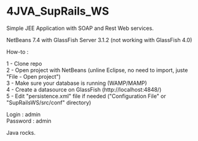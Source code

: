 4JVA_SupRails_WS
================

Simple JEE Application with SOAP and Rest Web services.

NetBeans 7.4 with GlassFish Server 3.1.2 (not working with GlassFish 4.0)


How-to :

1 - Clone repo<br/>
2 - Open project with NetBeans (unline Eclipse, no need to import, juste "File - Open project")<br/>
3 - Make sure your database is running (WAMP/MAMP)<br/>
4 - Create a datasource on GlassFish (http://localhost:4848/)<br/>
5 - Edit "persistence.xml" file if needed ("Configuration File" or "SupRailsWS/src/conf" directory)


Login : admin<br/>
Password : admin

Java rocks.
